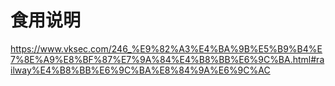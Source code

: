 # 食用说明

https://www.vksec.com/246_%E9%82%A3%E4%BA%9B%E5%B9%B4%E7%8E%A9%E8%BF%87%E7%9A%84%E4%B8%BB%E6%9C%BA.html#railway%E4%B8%BB%E6%9C%BA%E8%84%9A%E6%9C%AC
